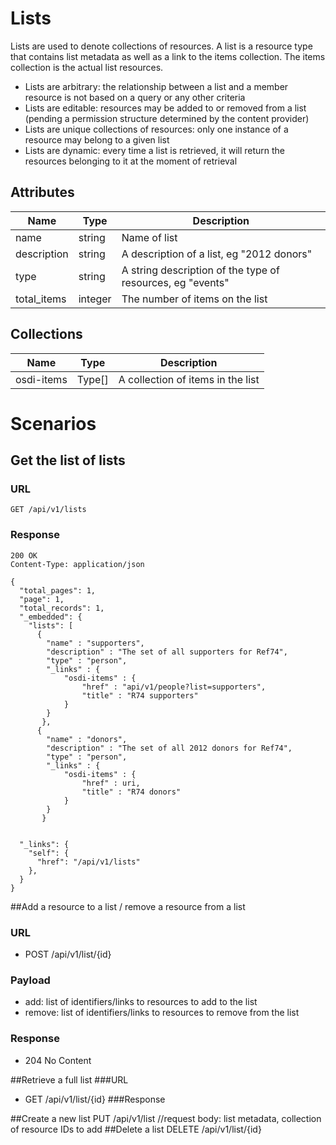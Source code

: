 # Lists 
Lists are used to denote collections of resources. A list is a resource type that contains list metadata as well as a link to the items collection. The items collection is the actual list resources.

* Lists are arbitrary: the relationship between a list and a member resource is not based on a query or any other criteria
* Lists are editable: resources may be added to or removed from a list (pending a permission structure determined by the content provider)
* Lists are unique collections of resources: only one instance of a resource may belong to a given list
* Lists are dynamic: every time a list is retrieved, it will return the resources belonging to it at the moment of retrieval

## Attributes

| Name          | Type      | Description
|---------------|-----------|--------------
|name		|string     |Name of list
|description	|string     |A description of a list, eg "2012 donors"
|type	        |string     |A string description of the type of resources, eg "events"
|total_items	|integer    |The number of items on the list

## Collections
| Name          | Type      | Description
|---------------|-----------|--------------
| osdi-items	| Type[]    |A collection of items in the list 

# Scenarios
## Get the list of lists
### URL
    GET /api/v1/lists
### Response
    200 OK
    Content-Type: application/json

    {
      "total_pages": 1,
      "page": 1,
      "total_records": 1,
      "_embedded": {
        "lists": [
          {
			"name" : "supporters",
			"description" : "The set of all supporters for Ref74",
			"type" : "person",
			"_links" : {
				"osdi-items" : {
					"href" : "api/v1/people?list=supporters",
					"title" : "R74 supporters"
				}
			}
		   },
          {
			"name" : "donors",
			"description" : "The set of all 2012 donors for Ref74",
			"type" : "person",
			"_links" : {
				"osdi-items" : {
					"href" : uri,
					"title" : "R74 donors"
				}
			}
		   }


      "_links": {
        "self": {
          "href": "/api/v1/lists"
        },
      }
    }
##Add a resource to a list / remove a resource from a list
### URL
* POST /api/v1/list/{id}
### Payload
* add:	list of identifiers/links to resources to add to the list
* remove: list of identifiers/links to resources to remove from the list
### Response
* 204 No Content
	
##Retrieve a full list
###URL
* GET /api/v1/list/{id}
###Response


##Create a new list
	PUT /api/v1/list
	//request body: list metadata, collection of resource IDs to add
##Delete a list
	DELETE /api/v1/list/{id}
